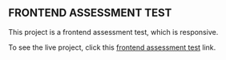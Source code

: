 ## FRONTEND ASSESSMENT TEST

This project is a frontend assessment test, which is responsive.

To see the live project, click this [frontend assessment test](https://peterihimire.github.io/frontend-assessment) link. 